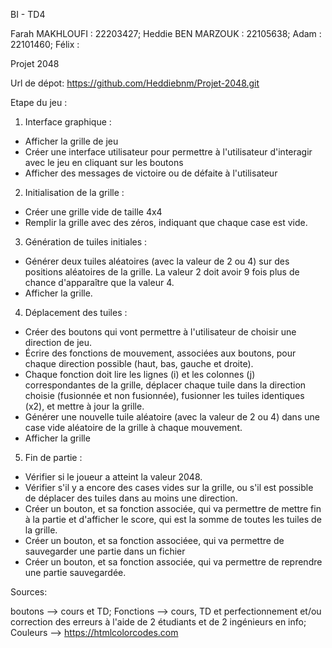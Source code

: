 BI - TD4

Farah MAKHLOUFI : 22203427;
Heddie BEN MARZOUK : 22105638;
Adam : 22101460;
Félix :

Projet 2048

Url de dépot: https://github.com/Heddiebnm/Projet-2048.git

Etape du jeu : 

1.	Interface graphique :
- Afficher la grille de jeu
- Créer une interface utilisateur pour permettre à l'utilisateur d'interagir avec le jeu en cliquant sur les boutons
-	Afficher des messages de victoire ou de défaite à l'utilisateur

2.	Initialisation de la grille :
-	Créer une grille vide de taille 4x4
-	Remplir la grille avec des zéros, indiquant que chaque case est vide.

3.	Génération de tuiles initiales :
-	Générer deux tuiles aléatoires (avec la valeur de 2 ou 4) sur des positions aléatoires de la grille. La valeur 2 doit avoir 9 fois plus de chance d'apparaître que la valeur 4.
-	Afficher la grille.

4.	Déplacement des tuiles :
- Créer des boutons qui vont permettre à l'utilisateur de choisir une direction de jeu. 
-	Écrire des fonctions de mouvement, associées aux boutons, pour chaque direction possible (haut, bas, gauche et droite).
-	Chaque fonction doit lire les lignes (i) et les colonnes (j) correspondantes de la grille, déplacer chaque tuile dans la direction choisie (fusionnée et non fusionnée), fusionner les tuiles identiques (x2), et mettre à jour la grille.
-	Générer une nouvelle tuile aléatoire (avec la valeur de 2 ou 4) dans une case vide aléatoire de la grille à chaque mouvement.
-	Afficher la grille

5. Fin de partie :
-	Vérifier si le joueur a atteint la valeur 2048.
- Vérifier s'il y a encore des cases vides sur la grille, ou s'il est possible de déplacer des tuiles dans au moins une direction. 
- Créer un bouton, et sa fonction associée, qui va permettre de mettre fin à la partie et d'afficher le score, qui est la somme de toutes les tuiles de la grille.
- Créer un bouton, et sa fonction associéee, qui va permettre de sauvegarder une partie dans un fichier
- Créer un bouton, et sa fonction associée, qui va permettre de reprendre une partie sauvegardée.


Sources:

boutons --> cours et TD;
Fonctions --> cours, TD et perfectionnement et/ou correction des erreurs à l'aide de 2 étudiants et de 2 ingénieurs en info;
Couleurs --> https://htmlcolorcodes.com




